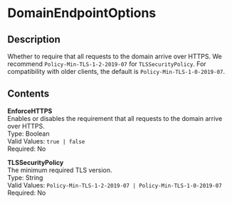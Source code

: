 # DomainEndpointOptions<a name="API_DomainEndpointOptions"></a>

## Description<a name="API_DomainEndpointOptions_Description"></a>

Whether to require that all requests to the domain arrive over HTTPS\. We recommend `Policy-Min-TLS-1-2-2019-07` for `TLSSecurityPolicy`\. For compatibility with older clients, the default is `Policy-Min-TLS-1-0-2019-07`\.

## Contents<a name="API_DomainEndpointOptions_Contents"></a>

 **EnforceHTTPS**  
Enables or disables the requirement that all requests to the domain arrive over HTTPS\.  
Type: Boolean  
Valid Values: `true | false`  
Required: No

 **TLSSecurityPolicy**  
The minimum required TLS version\.  
Type: String  
Valid Values: `Policy-Min-TLS-1-2-2019-07 | Policy-Min-TLS-1-0-2019-07`  
Required: No